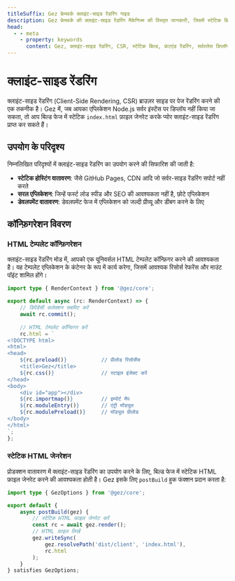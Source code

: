 ```yaml
---
titleSuffix: Gez फ्रेमवर्क क्लाइंट-साइड रेंडरिंग गाइड
description: Gez फ्रेमवर्क की क्लाइंट-साइड रेंडरिंग मैकेनिज्म की विस्तृत जानकारी, जिसमें स्टेटिक बिल्ड, डिप्लॉयमेंट स्ट्रैटेजी और बेस्ट प्रैक्टिसेस शामिल हैं, जो डेवलपर्स को सर्वरलेस वातावरण में एफिशिएंट फ्रंटएंड रेंडरिंग प्राप्त करने में मदद करती है।
head:
  - - meta
    - property: keywords
      content: Gez, क्लाइंट-साइड रेंडरिंग, CSR, स्टेटिक बिल्ड, फ्रंटएंड रेंडरिंग, सर्वरलेस डिप्लॉयमेंट, परफॉर्मेंस ऑप्टिमाइज़ेशन
---
```


# क्लाइंट-साइड रेंडरिंग

क्लाइंट-साइड रेंडरिंग (Client-Side Rendering, CSR) ब्राउज़र साइड पर पेज रेंडरिंग करने की एक तकनीक है। Gez में, जब आपका एप्लिकेशन Node.js सर्वर इंस्टेंस पर डिप्लॉय नहीं किया जा सकता, तो आप बिल्ड फेज में स्टेटिक `index.html` फ़ाइल जेनरेट करके प्योर क्लाइंट-साइड रेंडरिंग प्राप्त कर सकते हैं।

## उपयोग के परिदृश्य

निम्नलिखित परिदृश्यों में क्लाइंट-साइड रेंडरिंग का उपयोग करने की सिफारिश की जाती है:

- **स्टेटिक होस्टिंग वातावरण**: जैसे GitHub Pages, CDN आदि जो सर्वर-साइड रेंडरिंग सपोर्ट नहीं करते
- **सरल एप्लिकेशन**: जिन्हें फर्स्ट लोड स्पीड और SEO की आवश्यकता नहीं है, छोटे एप्लिकेशन
- **डेवलपमेंट वातावरण**: डेवलपमेंट फेज में एप्लिकेशन को जल्दी प्रीव्यू और डीबग करने के लिए

## कॉन्फ़िगरेशन विवरण

### HTML टेम्पलेट कॉन्फ़िगरेशन

क्लाइंट-साइड रेंडरिंग मोड में, आपको एक यूनिवर्सल HTML टेम्पलेट कॉन्फ़िगर करने की आवश्यकता है। यह टेम्पलेट एप्लिकेशन के कंटेनर के रूप में कार्य करेगा, जिसमें आवश्यक रिसोर्स रेफरेंस और माउंट पॉइंट शामिल होंगे।

```ts title="src/entry.server.ts"
import type { RenderContext } from '@gez/core';

export default async (rc: RenderContext) => {
    // डिपेंडेंसी कलेक्शन सबमिट करें
    await rc.commit();
    
    // HTML टेम्पलेट कॉन्फ़िगर करें
    rc.html = `
<!DOCTYPE html>
<html>
<head>
    ${rc.preload()}           // प्रीलोड रिसोर्सेस
    <title>Gez</title>
    ${rc.css()}               // स्टाइल इंजेक्ट करें
</head>
<body>
    <div id="app"></div>
    ${rc.importmap()}         // इम्पोर्ट मैप
    ${rc.moduleEntry()}       // एंट्री मॉड्यूल
    ${rc.modulePreload()}     // मॉड्यूल प्रीलोड
</body>
</html>
`;
};
```

### स्टेटिक HTML जेनरेशन

प्रोडक्शन वातावरण में क्लाइंट-साइड रेंडरिंग का उपयोग करने के लिए, बिल्ड फेज में स्टेटिक HTML फ़ाइल जेनरेट करने की आवश्यकता होती है। Gez इसके लिए `postBuild` हुक फंक्शन प्रदान करता है:

```ts title="src/entry.node.ts"
import type { GezOptions } from '@gez/core';

export default {
    async postBuild(gez) {
        // स्टेटिक HTML फ़ाइल जेनरेट करें
        const rc = await gez.render();
        // HTML फ़ाइल लिखें
        gez.writeSync(
            gez.resolvePath('dist/client', 'index.html'),
            rc.html
        );
    }
} satisfies GezOptions;
```